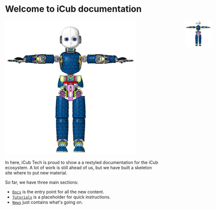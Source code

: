 # Welcome to iCub documentation

<!-- REMOVED THE RIGHT LOGO -->
<div style="position:fixed;top:140px;left:85%;">
    <img src="./gif/icub-rotate.gif" width="60%" height="60%">
</div>
<!-- -->


<img src="./gif/icub-rotate.gif" width="85%" height="85%">

In here,  iCub Tech is proud to show a a restyled documentation for the iCub ecosystem.
A lot of work is still ahead of us, but we have built a skeleton site where to put new material.

So far, we have three main sections:



- [`Docs`](others.md)  is the entry point for all the new content. 
- [`Tutorials`](tutorial_intro.md)  is a placeholder for quick instructions.
- [`News`](latest_news.md) just contains what's going on.





